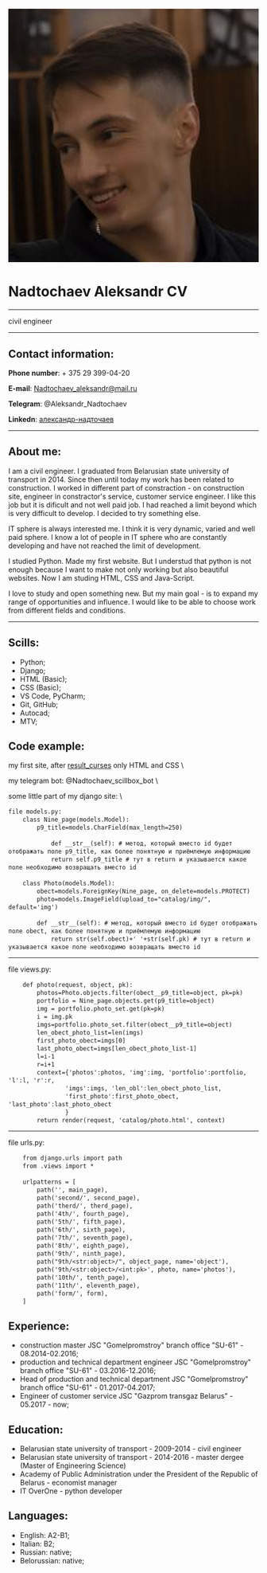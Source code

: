![my photo](/my_photo.png)

# Nadtochaev Aleksandr CV
___
civil engineer

___

## Contact information:

**Phone number**: + 375 29 399-04-20

**E-mail**: Nadtochaev_aleksandr@mail.ru

**Telegram**: @Aleksandr_Nadtochaev

**Linkedn**: [александр-надточаев](www.linkedin.com/in/александр-надточаев-78ab118b)

___

## About me:
I am a civil engineer. I graduated from Belarusian state university of transport in 2014. Since then until today my work has been related to construction. I worked in different part of constraction - on construction site, engineer in constractor's service, customer service engineer. I like this job but it is dificult and not well paid job. I had reached a limit beyond which is very difficult to develop. I decided to try something else.

IT sphere is always interested me. I think it is very dynamic, varied and well paid sphere. I know a lot of people in IT sphere who are constantly developing and have not reached the limit of development.

I studied Python. Made my first website. But I understud that python is not enough because I want to make not only working but also beautiful websites. Now I am studing HTML, CSS and Java-Script.

I love to study and open something new. But my main goal - is to expand my range of opportunities and influence. I would like to be able to choose work from different fields and conditions.

___

## Scills:
* Python;
* Django;
* HTML (Basic);
* CSS (Basic);
* VS Code, PyCharm;
* Git, GitHub;
* Autocad;
* MTV;


## Code example:
my first site, after [result_curses](https://nadtochaev-aleksandr.github.io/result_curses/?) only HTML and CSS \

my telegram bot: @Nadtochaev_scillbox_bot  \

some little part of my django site:  \

```
file models.py:
    class Nine_page(models.Model):
        p9_title=models.CharField(max_length=250)

            def __str__(self): # метод, который вместо id будет отображать поле p9_title, как более понятную и приёмлемую информацию
            return self.p9_title # тут в return и указывается какое поле необходимо возвращать вместо id

    class Photo(models.Model):
        obect=models.ForeignKey(Nine_page, on_delete=models.PROTECT)
        photo=models.ImageField(upload_to="catalog/img/", default='img')

        def __str__(self): # метод, который вместо id будет отображать поле obect, как более понятную и приёмлемую информацию
            return str(self.obect)+' '+str(self.pk) # тут в return и указывается какое поле необходимо возвращать вместо id
```

___
file views.py:
```
    def photo(request, object, pk):
        photos=Photo.objects.filter(obect__p9_title=object, pk=pk)
        portfolio = Nine_page.objects.get(p9_title=object)
        img = portfolio.photo_set.get(pk=pk)
        i = img.pk
        imgs=portfolio.photo_set.filter(obect__p9_title=object)
        len_obect_photo_list=len(imgs)
        first_photo_obect=imgs[0]
        last_photo_obect=imgs[len_obect_photo_list-1]
        l=i-1
        r=i+1
        context={'photos':photos, 'img':img, 'portfolio':portfolio, 'l':l, 'r':r,
                'imgs':imgs, 'len_obl':len_obect_photo_list,
                'first_photo':first_photo_obect, 'last_photo':last_photo_obect
                }
        return render(request, 'catalog/photo.html', context)
```
___
file urls.py:

```
    from django.urls import path
    from .views import *

    urlpatterns = [
        path('', main_page),
        path('second/', second_page),
        path('therd/', therd_page),
        path('4th/', fourth_page),
        path('5th/', fifth_page),
        path('6th/', sixth_page),
        path('7th/', seventh_page),
        path('8th/', eighth_page),
        path('9th/', ninth_page),
        path("9th/<str:object>/", object_page, name='object'),
        path('9th/<str:object>/<int:pk>', photo, name='photos'),
        path('10th/', tenth_page),
        path('11th/', eleventh_page),
        path('form/', form),
    ]
```

## Experience:
* construction master JSC "Gomelpromstroy" branch office "SU-61" - 08.2014-02.2016;
* production and technical department engineer JSC "Gomelpromstroy" branch office "SU-61" - 03.2016-12.2016;
* Head of production and technical department JSC "Gomelpromstroy" branch office "SU-61" - 01.2017-04.2017;
* Engineer of customer service JSC "Gazprom transgaz Belarus" - 05.2017 - now;

## Education:
* Belarusian state university of transport - 2009-2014 - civil engineer
* Belarusian state university of transport - 2014-2016 - master dergee (Master of Engineering Science)
* Academy of Public Administration under the President of the Republic of Belarus - economist manager
* IT OverOne - python developer

## Languages:
* English: A2-B1;
* Italian: B2;
* Russian: native;
* Belorussian: native;